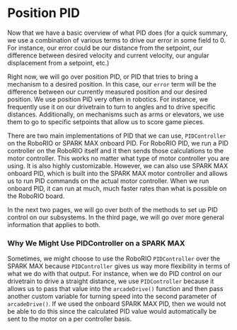 # Position PID

Now that we have a basic overview of what PID does (for a quick summary, we use a combination of various terms to drive our error in some field to 0. For instance, our error could be our distance from the setpoint, our difference between desired velocity and current velocity, our angular displacement from a setpoint, etc.)

Right now, we will go over position PID, or PID that tries to bring a mechanism to a desired position. In this case, our `error` term will be the difference between our currently measured position and our desired position. We use position PID very often in robotics. For instance, we frequently use it on our drivetrain to turn to angles and to drive specific distances. Additionally, on mechanisms such as arms or elevators, we use them to go to specific setpoints that allow us to score game pieces.

There are two main implementations of PID that we can use, `PIDController` on the RoboRIO or SPARK MAX onboard PID. For RoboRIO PID, we run a PID controller on the RoboRIO itself and it then sends those calculations to the motor controller. This works no matter what type of motor controller you are using. It is also highly customizable. However, we can also use SPARK MAX onboard PID, which is built into the SPARK MAX motor controller and allows us to run PID commands on the actual motor controller. When we run onboard PID, it can run at much, much faster rates than what is possible on the RoboRIO board.

In the next two pages, we will go over both of the methods to set up PID control on our subsystems. In the third page, we will go over more general information that applies to both.

### Why We Might Use PIDController on a SPARK MAX

Sometimes, we might choose to use the RoboRIO `PIDController` over the SPARK MAX because `PIDController` gives us way more flexibility in terms of what we do with that output. For instance, when we do PID control on our drivetrain to drive a straight distance, we use `PIDController` because it allows us to pass that value into the `arcadeDrive()` function and then pass another custom variable for turning speed into the second parameter of `arcadeDrive()`. If we used the onboard SPARK MAX PID, then we would not be able to do this since the calculated PID value would automatically be sent to the motor on a per controller basis.
